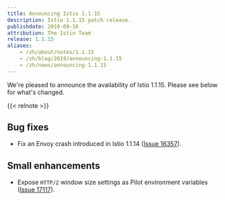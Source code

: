 ```yaml
---
title: Announcing Istio 1.1.15
description: Istio 1.1.15 patch release.
publishdate: 2019-09-16
attribution: The Istio Team
release: 1.1.15
aliases:
    - /zh/about/notes/1.1.15
    - /zh/blog/2019/announcing-1.1.15
    - /zh/news/announcing-1.1.15
---
```


We're pleased to announce the availability of Istio 1.1.15. Please see below for what's changed.

{{< relnote >}}

## Bug fixes

- Fix an Envoy crash introduced in Istio 1.1.14 ([Issue 16357](https://github.com/istio/istio/issues/16357)).

## Small enhancements

- Expose `HTTP/2` window size settings as Pilot environment variables ([Issue 17117](https://github.com/istio/istio/issues/17117)).
